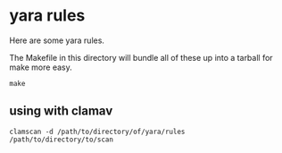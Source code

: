 # yara rules
Here are some yara rules.

The Makefile in this directory will bundle all of these up into a tarball
for make more easy.

```
make
```

## using with clamav
```
clamscan -d /path/to/directory/of/yara/rules /path/to/directory/to/scan
```

